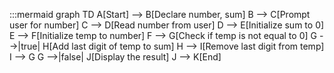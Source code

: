 :::mermaid
graph TD
    A[Start] --> B[Declare number, sum]
    B --> C[Prompt user for number]
    C --> D[Read number from user]
    D --> E[Initialize sum to 0]
    E --> F[Initialize temp to number]
    F --> G[Check if temp is not equal to 0]
    G -->|true| H[Add last digit of temp to sum]
    H --> I[Remove last digit from temp]
    I --> G
    G -->|false| J[Display the result]
    J --> K[End]
